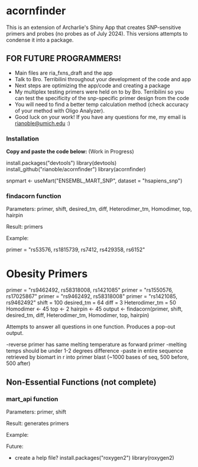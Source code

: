 # acornfinder

This is an extension of Archarlie's Shiny App that creates SNP-sensitive primers and probes (no probes as of July 2024). This versions attempts to condense it into a package.

## FOR FUTURE PROGRAMMERS!

- Main files are ria_fxns_draft and the app
- Talk to Bro. Terribilini throughout your development of the code and app
- Next steps are optimizing the app/code and creating a package
- My multiplex testing primers were held on to by Bro. Terribilini so you can test the specificity of the snp-specific primer design from the code
- You will need to find a better temp calculation method (check accuracy of your method with Oligo Analyzer).
- Good luck on your work! If you have any questions for me, my email is rianoble@umich.edu :)

### Installation

**Copy and paste the code below:** (Work in Progress)

install.packages("devtools")
library(devtools)
install_github("rianoble/acornfinder")
library(acornfinder)

snpmart <- useMart("ENSEMBL_MART_SNP", dataset = "hsapiens_snp")


### findacorn function

Parameters: primer, shift, desired_tm, diff, Heterodimer_tm, Homodimer, top, hairpin

Result: primers

Example: 

primer = "rs53576, rs1815739, rs7412, rs429358, rs6152"
# Obesity Primers
primer = "rs9462492, rs58318008, rs1421085"
primer = "rs1550576, rs17025867"
primer = "rs9462492, rs58318008"
primer = "rs1421085, rs9462492"
shift = 100
desired_tm = 64
diff = 3
Heterodimer_tm = 50
Homodimer <- 45
top <- 2
hairpin <- 45
output <- findacorn(primer, shift, desired_tm, diff, Heterodimer_tm, Homodimer, top, hairpin)

Attempts to answer all questions in one function. Produces a pop-out output.

-reverse primer has same melting temperature as forward primer
-melting temps should be under 1-2 degrees difference
-paste in entire sequence retrieved by biomart in r into primer blast (~1000 bases of seq, 500 before, 500 after)

## Non-Essential Functions (not complete)

### mart_api function

Parameters: primer, shift

Result: generates primers

Example: 

Future:
- create a help file?
install.packages("roxygen2")
library(roxygen2)
